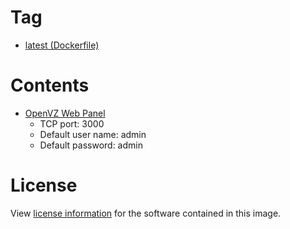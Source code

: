 # Tag

* [latest (Dockerfile)](https://github.com/takenooo/docker/blob/master/openvz-web-panel/Dockerfile)

# Contents

* [OpenVZ Web Panel](http://owp.softunity.com.ru/)
  * TCP port: 3000
  * Default user name: admin
  * Default password: admin

# License

View [license information](https://github.com/sibprogrammer/owp/blob/master/LICENSE) for the software contained in this image.
